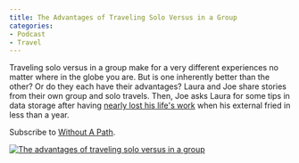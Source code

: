 ```yaml
---
title: The Advantages of Traveling Solo Versus in a Group
categories:
- Podcast
- Travel
---
```


Traveling solo versus in a group make for a very different experiences no matter where in the globe you are. But is one inherently better than the other? Or do they each have their advantages? Laura and Joe share stories from their own group and solo travels. Then, Joe asks Laura for some tips in data storage after having [nearly lost his life's work](https://withoutapath.com/seagate-external-scam/) when his external fried in less than a year.

Subscribe to [Without A Path](https://itunes.apple.com/us/podcast/without-a-path/id1037475413?l=es&mt=2).<!-- more -->

[![The advantages of traveling solo versus in a group](https://withoutapath.com/wp-content/uploads/2016/04/The-advantages-of-traveling-solo-versus-in-a-group-683x1024.png)](https://withoutapath.com/wp-content/uploads/2016/04/The-advantages-of-traveling-solo-versus-in-a-group.png)
